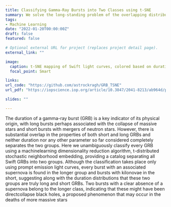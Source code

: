 ```yaml
---
title: Classifying Gamma-Ray Bursts into Two Classes using t-SNE
summary: We solve the long-standing problem of the overlapping distributions of long and short Gamma-Ray Bursts using Machine Learning
tags:
- Machine Learning
date: "2022-01-20T00:00:00Z"
draft: false
featured: false

# Optional external URL for project (replaces project detail page).
external_link: ""

image:
  caption: t-SNE mapping of Swift light curves, colored based on duration
  focal_point: Smart

links:
url_code: "https://github.com/astrockragh/GRB_TSNE"
url_pdf: "https://iopscience.iop.org/article/10.3847/2041-8213/ab964d/pdf"

slides: ""

---
```


The duration of a gamma-ray burst (GRB) is a key indicator of its physical origin, with long bursts perhaps associated with the collapse of massive stars and short bursts with mergers of neutron stars. 
However, there is substantial overlap in the properties of both short and long GRBs and neither duration nor any other parameter so
far considered completely separates the two groups. Here we unambiguously classify every GRB using a machinelearning dimensionality reduction algorithm, t-distributed stochastic neighborhood embedding, providing a catalog separating all Swift GRBs into two groups. Although the classification takes place only using prompt emission light curves, every burst with an associated supernova is found in the longer group and bursts with kilonovae in the short, suggesting along with the duration distributions that these two groups are truly long and short GRBs. 
Two bursts with a clear absence of a supernova belong to the longer class, indicating that these might have been directcollapse black holes, a proposed phenomenon that may occur in the deaths of more massive stars


